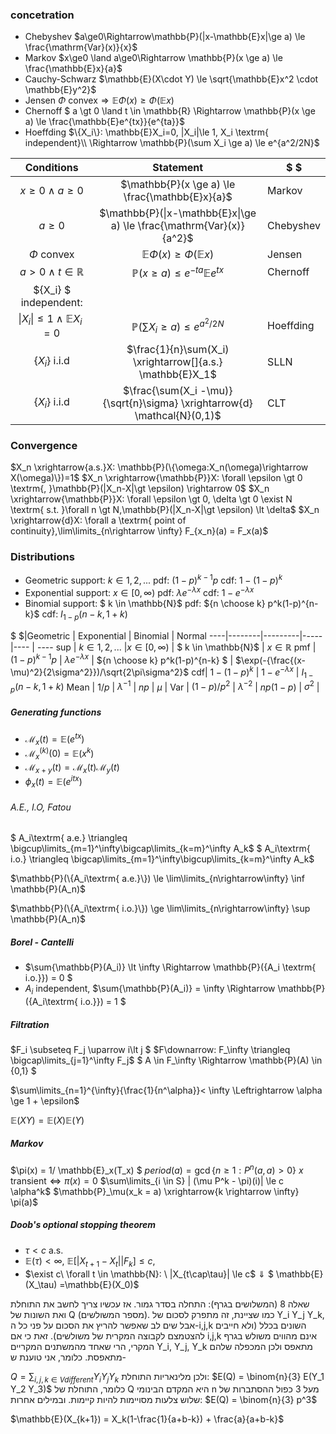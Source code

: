 
### concetration
* Chebyshev $a\ge0\Rightarrow\mathbb{P}(|x-\mathbb{E}x|\ge a) \le \frac{\mathrm{Var}(x)}{x}$
* Markov $x\ge0 \land a\ge0\Rightarrow \mathbb{P}(x \ge a) \le \frac{\mathbb{E}x}{a}$
* Cauchy-Schwarz $\mathbb{E}(X\cdot Y) \le \sqrt{\mathbb{E}x^2 \cdot \mathbb{E}y^2}$
* Jensen $\Phi\textrm{ convex} \Rightarrow \mathbb{E}\Phi(x) \ge \Phi(\mathbb{E}x)$
* Chernoff $ a \gt 0 \land t \in \mathbb{R} \Rightarrow \mathbb{P}(x \ge a) \le \frac{\mathbb{E}e^{tx}}{e^{ta}}$
* Hoeffding $\{X_i\}: \mathbb{E}X_i=0, |X_i|\le 1, X_i \textrm{ independent}\\ \Rightarrow \mathbb{P}(\sum X_i \ge a) \le e^{a^2/2N}$

Conditions    |  Statement | $ $
:------------:|:----------:|-----
$x\ge0 \land a\ge0$ | $\mathbb{P}(x \ge a) \le \frac{\mathbb{E}x}{a}$ | Markov
 $a\ge0$      | $\mathbb{P}(\|x-\mathbb{E}x\|\ge a) \le \frac{\mathrm{Var}(x)}{a^2}$ | Chebyshev
 $\Phi\textrm{ convex}$ | $\mathbb{E}\Phi(x) \ge \Phi(\mathbb{E}x)$ | Jensen
$a \gt 0 \land t \in \mathbb{R}$ | $\mathbb{P}(x \ge a) \le e^{-ta}\mathbb{E}e^{tx}$ | Chernoff
 $\{X_i\} $ independent: | 
 $\|X_i\|\le 1 \land \mathbb{E}X_i=0$ | $\mathbb{P}(\sum X_i \ge a) \le e^{a^2/2N}$ | Hoeffding
 |$\{X_i\}$ i.i.d| $\frac{1}{n}\sum(X_i) \xrightarrow[]{a.s.} \mathbb{E}X_1$ | SLLN
 |$\{X_i\}$ i.i.d| $\frac{\sum(X_i -\mu)}{\sqrt{n}\sigma} \xrightarrow{d} \mathcal{N}(0,1)$ | CLT

### Convergence
$X_n \xrightarrow{a.s.}X: \mathbb{P}(\{\omega:X_n(\omega)\rightarrow X(\omega)\})=1$
$X_n \xrightarrow{\mathbb{P}}X: \forall \epsilon \gt 0 \textrm{, }\mathbb{P}(|X_n-X|\gt \epsilon) \rightarrow 0$
$X_n \xrightarrow{\mathbb{P}}X: \forall \epsilon \gt 0, \delta \gt 0 \exist N \textrm{ s.t. }\forall n \gt N,\mathbb{P}(|X_n-X|\gt \epsilon) \lt \delta$
$X_n \xrightarrow{d}X: \forall a \textrm{ point of continuity},\lim\limits_{n\rightarrow \infty} F_{x_n}(a) = F_x(a)$

### Distributions
* Geometric support: $k \in {1,2, ...}$ pdf: $(1-p)^{k-1}p$ cdf: $1-(1-p)^k$
* Exponential support: $x \in [0,\infty)$ pdf: $\lambda e^{-\lambda x}$ cdf: $1-e^{-\lambda x}$
* Binomial support: $ k \in \mathbb{N}$ pdf: ${n \choose k} p^k(1-p)^{n-k}$ cdf: $I_{1-p}(n-k, 1+k)$


$ $|Geometric | Exponential | Binomial | Normal
----|--------|---------|-----|---- | ----
sup | $k \in {1,2, ...}$ |$x \in [0,\infty)$         | $ k \in \mathbb{N}$           | $x \in \mathbb{R}$
pmf | $(1-p)^{k-1}p$     | $\lambda e^{-\lambda x}$ |  ${n \choose k} p^k(1-p)^{n-k} $ | $\exp(-{\frac{(x-\mu)^2}{2\sigma^2}})/\sqrt{2\pi\sigma^2}$
cdf| $1-(1-p)^k$ | $1-e^{-\lambda x}$ | $I_{1-p}(n-k, 1+k)$
Mean | $1/p$ | $\lambda^{-1}$ | $np$ | $\mu$ | 
Var | $(1-p)/p^2$ | $\lambda^{-2}$ | $np(1-p)$ | $\sigma^2$ |
##### Generating functions
* $\mathcal{M}_x(t) = \mathbb{E}(e^{tx})$
* $\mathcal{M}^{(k)}_x(0) = \mathbb{E}(x^{k})$   
* $\mathcal{M}_{x+y}(t) = \mathcal{M}_x(t) \mathcal{M}_y(t)$
* $\phi_x(t) = \mathbb{E}(e^{itx})$

###### A.E., I.O, Fatou
$ A_i\textrm{ a.e.} \triangleq \bigcup\limits_{m=1}^\infty\bigcap\limits_{k=m}^\infty A_k$
$ A_i\textrm{ i.o.} \triangleq \bigcap\limits_{m=1}^\infty\bigcup\limits_{k=m}^\infty A_k$

 $\mathbb{P}(\{A_i\textrm{ a.e.}\}) \le \lim\limits_{n\rightarrow\infty} \inf \mathbb{P}(A_n)$ 

 $\mathbb{P}(\{A_i\textrm{ i.o.}\}) \ge \lim\limits_{n\rightarrow\infty} \sup \mathbb{P}(A_n)$ 
##### Borel - Cantelli
* $\sum{\mathbb{P}(A_i)} \lt \infty \Rightarrow \mathbb{P}(\{A_i \textrm{ i.o.}\}) = 0 $
* $A_i$ independent, $\sum{\mathbb{P}(A_i)} = \infty \Rightarrow \mathbb{P}(\{A_i\textrm{ i.o.}\}) = 1 $ 

##### Filtration
$F_i \subseteq F_j \uparrow i\lt j $
$F\downarrow: F_\infty \triangleq \bigcap\limits_{j=1}^\infty F_j$
$ A \in F_\infty \Rightarrow \mathbb{P}(A) \in \{0,1\} $

$\sum\limits_{n=1}^{\infty}{\frac{1}{n^\alpha}}< \infty \Leftrightarrow \alpha \ge 1 + \epsilon$

$\mathbb{E}(XY) = \mathbb{E}(X)\mathbb{E}(Y)$

##### Markov
$\pi(x) = 1/ \mathbb{E}_x(T_x) $
$period(a)= \gcd\{n \ge 1: P^n(a,a)>0\}$
$x \textrm{ transient} \Leftrightarrow \pi(x)=0$
$\sum\limits_{i \in S} | (\mu P^k - \pi)(i)| \le c \alpha^k$
$\mathbb{P}_\mu(x_k = a) \xrightarrow{k \rightarrow \infty} \pi(a)$


##### Doob's optional stopping theorem
* $\tau \lt c$ a.s.
* $\mathbb{E}(\tau) \lt \infty$, $\mathbb{E}[|X_{t+1}-X_t| | F_k] \le c$, 
* $\exist c\  \forall t \in  \mathbb{N}: \ |X_{t\cap\tau}| \le c$
          $\Downarrow$
$ \mathbb{E}(X_\tau) =\mathbb{E}(X_0)$


 שאלה 8 (המשלושים בגרף):  התחלה בסדר גמור.
אז עכשיו צריך לחשב את התוחלת ואת השונות של Q (מספר המשולשים).
כמו שציינת, זה מתפרק לסכום של Y_i Y_j Y_k, אבל שים לב שאפשר להריץ את הסכום על פני כל ה-i,j,k השונים בכלל (ולא חייבים להצטמצם לקבוצה המקרית של משולשים). זאת כי אם i,j,k אינם מהווים משולש בגרף המקרי, הרי שאחד מהמשתנים המקריים Y_i, Y_j, Y_k  מתאפס ולכן המכפלה שלהם מתאפסת. כלומר, אני טוענת ש-

$Q = \sum_{i,j,k\in V different} Y_i Y_j Y_k$
ולכן מלינאריות התוחלת:
$E(Q) = \binom{n}{3} E(Y_1 Y_2 Y_3)$
כלומר, התוחלת של Q היא המקדם הבינומי n מעל 3 כפול ההסתברות של שלוש צלעות מסויימות להיות קיימות. ובמילים אחרות:
$E(Q) = \binom{n}{3} p^3$


$\mathbb{E}(X_{k+1}) = X_k(1-\frac{1}{a+b-k}) + \frac{a}{a+b-k}$